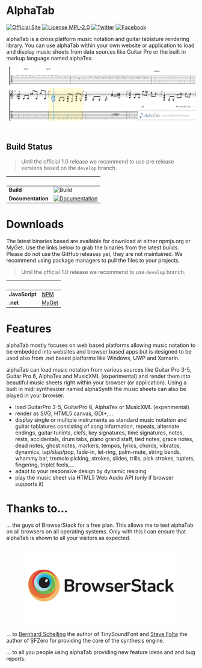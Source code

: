 # AlphaTab
[![Official Site](https://img.shields.io/badge/site-alphatab.net-blue.svg)](https://alphatab.net)
[![License MPL-2.0](https://img.shields.io/badge/license-MPL--2.0-green.svg)](https://www.mozilla.org/en-US/MPL/2.0/)
[![Twitter](https://img.shields.io/badge/twitter-alphaTabMusic-blue.svg)](https://twitter.com/alphaTabMusic)
[![Facebook](https://img.shields.io/badge/facebook-alphaTabMusic-blue.svg)](https://facebook.com/alphaTabMusic)

alphaTab is a cross platform music notation and guitar tablature rendering library. You can use alphaTab within your own website or application to load and display music sheets from data sources like Guitar Pro or the built in markup language named alphaTex.

![alphaTab](img/banner.png?raw=true "alphaTab")

## Build Status

> Until the official 1.0 release we recommend to use pre release versions based on the `develop` branch.

&nbsp; | &nbsp;
--- | ---
**Build** | ![Build](https://github.com/CoderLine/alphaTab/workflows/Build/badge.svg?branch=develop)
**Documentation** | [![Documentation](https://img.shields.io/badge/docs-master-brightgreen.svg)](https://www2.alphatab.net/)

# Downloads

The latest binaries based  are available for download at either npmjs.org or MyGet.
Use the links below to grab the binaries from the latest builds. Please do not use the GitHub releases yet, they are not maintained. We recommend using package managers to pull the files to your projects. 

> Until the official 1.0 release we recommend to use `develop` branch.

&nbsp; | &nbsp;
--- | --- |
**JavaScript** | [NPM](https://www.npmjs.com/package/@coderline/alphatab)
**.net** | [MyGet](https://www.myget.org/feed/coderline/package/nuget/AlphaTab)

# Features
alphaTab mostly focuses on web based platforms allowing music notation to be embedded into websites and browser based apps but is designed to be used also from .net based platforms like Windows, UWP and Xamarin.

alphaTab can load music notation from various sources like Guitar Pro 3-5, Guitar Pro 6, AlphaTex and MusicXML (experimental) and render them into beautiful music sheets right within your browser (or application). Using a built in midi synthesizer named alphaSynth the music sheets can also be played in your browser.

* load GuitarPro 3-5, GuitarPro 6, AlphaTex or MusicXML (experimental)
* render as SVG, HTML5 canvas, GDI+,...
* display single or multiple instruments as standard music notation and guitar tablatures consisting of song information, repeats, alternate endings, guitar tunints, clefs, key signatures, time signatures, notes, rests, accidentals, drum tabs, piano grand staff, tied notes, grace notes, dead notes, ghost notes, markers, tempos, lyrics, chords, vibratos, dynamics, tap/slap/pop, fade-in, let-ring, palm-mute, string bends, whammy bar, tremolo picking, strokes, slides, trills, pick strokes, tuplets, fingering, triplet feels,...
* adapt to your responsive design by dynamic resizing
* play the music sheet via HTML5 Web Audio API (only if browser supports it)

# Thanks to...

... the guys of BrowserStack for a free plan. This allows me to test alphaTab on all browsers on all operating systems. Only with this I can ensure that alphaTab is shown to all your visitors as expected.

<p align="center">
<a href="https://www.browserstack.com" target="_blank"><img src="img/BrowserStack.png?raw=true" width="400" align="center"/></a>
</p>

... to [Bernhard Schelling](https://github.com/schellingb/TinySoundFont) the author of TinySoundFont and [Steve Folta](https://github.com/stevefolta/SFZero) the author of SFZero for providing the core of the synthesis engine.

... to all you people using alphaTab providing new feature ideas and and bug reports.

